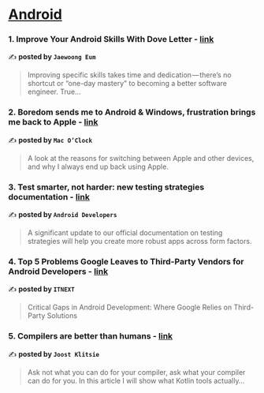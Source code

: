 
<h1><a href=https://medium.com/tag/android/recommended target="_blank" rel="noopener noreferrer">Android</a></h1>
<h3>1. Improve Your Android Skills With Dove Letter - <a href="https://medium.com/@skydoves/improve-your-android-skills-with-dove-letter-438d8834411a" target="_blank" rel="noopener noreferrer">link</a></h3>

✍️ **posted by `Jaewoong Eum`**

<blockquote>Improving specific skills takes time and dedication — there’s no shortcut or “one-day mastery” to becoming a better software engineer. True…</blockquote>

<h3>2. Boredom sends me to Android & Windows, frustration brings me back to Apple - <a href="https://medium.com/macoclock/boredom-sends-me-to-android-windows-frustration-brings-me-back-to-apple-52e2be847328" target="_blank" rel="noopener noreferrer">link</a></h3>

✍️ **posted by `Mac O’Clock`**

<blockquote>A look at the reasons for switching between Apple and other devices, and why I always end up back using Apple.</blockquote>

<h3>3. Test smarter, not harder: new testing strategies documentation - <a href="https://medium.com/androiddevelopers/test-smarter-not-harder-new-testing-strategies-documentation-255973814ae3" target="_blank" rel="noopener noreferrer">link</a></h3>

✍️ **posted by `Android Developers`**

<blockquote>A significant update to our official documentation on testing strategies will help you create more robust apps across form factors.</blockquote>

<h3>4. Top 5 Problems Google Leaves to Third-Party Vendors for Android Developers - <a href="https://medium.com/itnext/top-5-problems-google-leaves-to-third-party-vendors-for-android-developers-3c11ddebb76b" target="_blank" rel="noopener noreferrer">link</a></h3>

✍️ **posted by `ITNEXT`**

<blockquote>Critical Gaps in Android Development: Where Google Relies on Third-Party Solutions</blockquote>

<h3>5. Compilers are better than humans - <a href="https://medium.com/@joostklitsie/compilers-are-better-than-humans-216e84e2dda4" target="_blank" rel="noopener noreferrer">link</a></h3>

✍️ **posted by `Joost Klitsie`**

<blockquote>Ask not what you can do for your compiler, ask what your compiler can do for you. In this article I will show what Kotlin tools actually…</blockquote>

